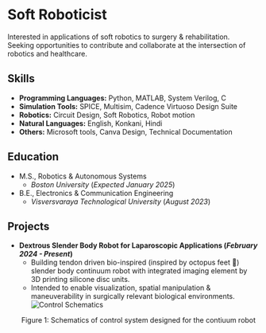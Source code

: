 # Soft Roboticist
Interested in applications of soft robotics to  surgery & rehabilitation. Seeking opportunities to contribute and collaborate at the intersection of robotics and healthcare. 

## Skills
- **Programming Languages:** Python, MATLAB, System Verilog, C 
- **Simulation Tools:** SPICE, Multisim, Cadence Virtuoso Design Suite
- **Robotics:** Circuit Design, Soft Robotics, Robot motion
- **Natural Languages:** English, Konkani, Hindi 
- **Others:** Microsoft tools, Canva Design, Technical Documentation

## Education 
- M.S., Robotics & Autonomous Systems
  - _Boston University_ (_Expected January 2025_)
- B.E., Electronics & Communication Engineering
  - _Visversvaraya Technological University_ (_August 2023_)

## Projects
- **Dextrous Slender Body Robot for Laparoscopic Applications (_February 2024 - Present_)**
  - Building tendon driven bio-inspired (inspired by octopus feet 🐙) slender body continuum robot with integrated imaging element by 3D printing silicone disc units.
  - Intended to enable visualization, spatial manipulation & maneuverability in surgically relevant biological environments.
   ![Control Schematics](https://github.com/ssbasty/ssbasty.github.io/assets/102228956/d3576f9d-8b5f-4b6e-ac2f-e545487e3383)
  <p align="center">
    Figure 1: Schematics of control system designed for the contiuum robot
  </p>
 
